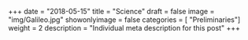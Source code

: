 +++
date = "2018-05-15"
title = "Science"
draft = false
image = "img/Galileo.jpg"
showonlyimage = false
categories = [ "Preliminaries"]
weight = 2
description = "Individual meta description for this post"
+++
